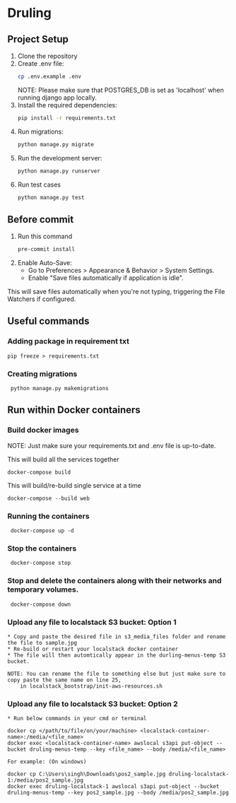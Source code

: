 # Druling

## Project Setup

1. Clone the repository
2. Create .env file:
    ```bash
    cp .env.example .env
    ```
   NOTE: Please make sure that POSTGRES_DB is set as 'localhost' when running django app locally.
3. Install the required dependencies:
    ```bash
    pip install -r requirements.txt
    ```
4. Run migrations:
    ```bash
    python manage.py migrate
    ```
5. Run the development server:
    ```bash
    python manage.py runserver
    ```
6. Run test cases
    ```bash
    python manage.py test
    ```

## Before commit

1. Run this command
   ```bash
   pre-commit install
   ```
2. Enable Auto-Save:
    * Go to Preferences > Appearance & Behavior > System Settings.
    * Enable "Save files automatically if application is idle".

This will save files automatically when you're not typing, triggering the File Watchers if configured.

## Useful commands

### Adding package in requirement txt

   ```commandline
   pip freeze > requirements.txt
   ```
### Creating migrations

   ```commandline
    python manage.py makemigrations
   ```


## Run within Docker containers

### Build docker images
NOTE: Just make sure your requirements.txt and .env file is up-to-date.


This will build all the services together
   ```commandline
   docker-compose build
   ```

This will build/re-build single service at a time
   ```commandline
   docker-compose --build web
   ```

### Running the containers

   ```commandline
    docker-compose up -d
   ```

### Stop the containers

   ```commandline
    docker-compose stop
   ```

### Stop and delete the containers along with their networks and temporary volumes.

   ```commandline
    docker-compose down
   ```

### Upload any file to localstack S3 bucket: Option 1

    * Copy and paste the desired file in s3_media_files folder and rename the file to sample.jpg
    * Re-build or restart your localstack docker container
    * The file will then automtically appear in the durling-menus-temp S3 bucket.

    NOTE: You can rename the file to something else but just make sure to copy paste the same name on line 25,
        in localstack_bootstrap/init-aws-resources.sh

### Upload any file to localstack S3 bucket: Option 2

    * Run below commands in your cmd or terminal

    docker cp </path/to/file/on/your/machine> <localstack-container-name>:/media/<file_name>
    docker exec <localstack-container-name> awslocal s3api put-object --bucket druling-menus-temp --key <file_name> --body /media/<file_name>

    For example: (On windows)

    docker cp C:\Users\singh\Downloads\pos2_sample.jpg druling-localstack-1:/media/pos2_sample.jpg
    docker exec druling-localstack-1 awslocal s3api put-object --bucket druling-menus-temp --key pos2_sample.jpg --body /media/pos2_sample.jpg
